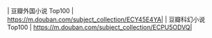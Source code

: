 | 豆瓣外国小说 Top100 |  https://m.douban.com/subject_collection/ECY45E4YA|
| 豆瓣科幻小说 Top100 |  https://m.douban.com/subject_collection/ECPU5ODVQ|

